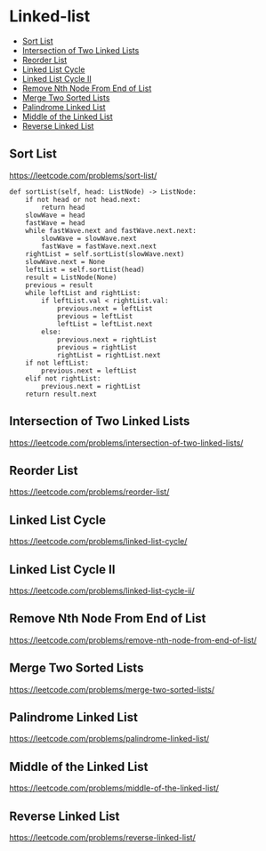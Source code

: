 # Linked-list

+ [Sort List](#sort-list)
+ [Intersection of Two Linked Lists](#intersection-of-two-linked-lists)
+ [Reorder List](#reorder-list)
+ [Linked List Cycle](#linked-list-cycle)
+ [Linked List Cycle II](#linked-list-cycle-ii)
+ [Remove Nth Node From End of List](#remove-nth-node-from-end-of-list)
+ [Merge Two Sorted Lists](#merge-two-sorted-list)
+ [Palindrome Linked List](#palindrome-linked-list)
+ [Middle of the Linked List](#middle-of-the-linked-list)
+ [Reverse Linked List](#reverse-linked-list)

## Sort List

https://leetcode.com/problems/sort-list/

    def sortList(self, head: ListNode) -> ListNode:
        if not head or not head.next:
            return head
        slowWave = head
        fastWave = head
        while fastWave.next and fastWave.next.next:
            slowWave = slowWave.next
            fastWave = fastWave.next.next
        rightList = self.sortList(slowWave.next)
        slowWave.next = None
        leftList = self.sortList(head)
        result = ListNode(None)
        previous = result
        while leftList and rightList:
            if leftList.val < rightList.val:
                previous.next = leftList
                previous = leftList
                leftList = leftList.next
            else:
                previous.next = rightList
                previous = rightList
                rightList = rightList.next
        if not leftList:
            previous.next = leftList
        elif not rightList:
            previous.next = rightList
        return result.next

## Intersection of Two Linked Lists

https://leetcode.com/problems/intersection-of-two-linked-lists/

## Reorder List

https://leetcode.com/problems/reorder-list/

## Linked List Cycle

https://leetcode.com/problems/linked-list-cycle/

## Linked List Cycle II

https://leetcode.com/problems/linked-list-cycle-ii/

## Remove Nth Node From End of List

https://leetcode.com/problems/remove-nth-node-from-end-of-list/

## Merge Two Sorted Lists

https://leetcode.com/problems/merge-two-sorted-lists/

## Palindrome Linked List

https://leetcode.com/problems/palindrome-linked-list/

## Middle of the Linked List

https://leetcode.com/problems/middle-of-the-linked-list/

## Reverse Linked List

https://leetcode.com/problems/reverse-linked-list/
